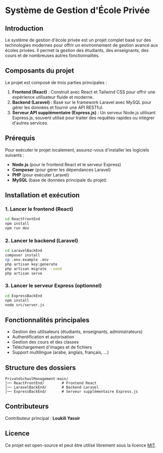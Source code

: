 # Système de Gestion d'École Privée

## Introduction

Le système de gestion d'école privée est un projet complet basé sur des technologies modernes pour offrir un environnement de gestion avancé aux écoles privées. Il permet la gestion des étudiants, des enseignants, des cours et de nombreuses autres fonctionnalités.

## Composants du projet

Le projet est composé de trois parties principales :

1. **Frontend (React)** : Construit avec React et Tailwind CSS pour offrir une expérience utilisateur fluide et moderne.
2. **Backend (Laravel)** : Basé sur le framework Laravel avec MySQL pour gérer les données et fournir une API RESTful.
3. **Serveur API supplémentaire (Express.js)** : Un serveur Node.js utilisant Express.js, souvent utilisé pour traiter des requêtes rapides ou intégrer d'autres services.

## Prérequis

Pour exécuter le projet localement, assurez-vous d'installer les logiciels suivants :

- **Node.js** (pour le frontend React et le serveur Express)
- **Composer** (pour gérer les dépendances Laravel)
- **PHP** (pour exécuter Laravel)
- **MySQL** (base de données principale du projet)

## Installation et exécution

### 1. Lancer le frontend (React)

```sh
cd ReactFrontEnd
npm install
npm run dev
```

### 2. Lancer le backend (Laravel)

```sh
cd LaravelBackEnd
composer install
cp .env.example .env
php artisan key:generate
php artisan migrate --seed
php artisan serve
```

### 3. Lancer le serveur Express (optionnel)

```sh
cd ExpressBackEnd
npm install
node src/server.js
```

## Fonctionnalités principales

- Gestion des utilisateurs (étudiants, enseignants, administrateurs)
- Authentification et autorisation
- Gestion des cours et des classes
- Téléchargement d'images et de fichiers
- Support multilingue (arabe, anglais, français, ...)

## Structure des dossiers

```
PrivateSchoolManagement-main/
│── ReactFrontEnd/        # Frontend React
│── LaravelBackEnd/       # Backend Laravel
│── ExpressBackEnd/       # Serveur supplémentaire Express.js
```

## Contributeurs

Contributeur principal : **Loukili Yassir**

## Licence

Ce projet est open-source et peut être utilisé librement sous la licence [MIT](LICENSE).

